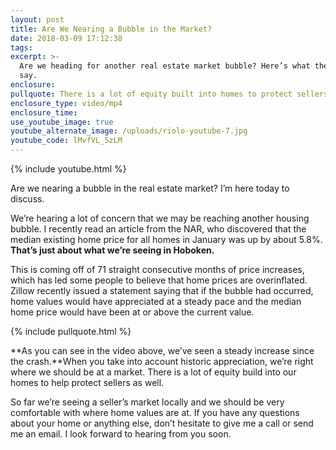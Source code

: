 ```yaml
---
layout: post
title: Are We Nearing a Bubble in the Market?
date: 2018-03-09 17:12:38
tags:
excerpt: >-
  Are we heading for another real estate market bubble? Here’s what the numbers
  say.
enclosure:
pullquote: There is a lot of equity built into homes to protect sellers.
enclosure_type: video/mp4
enclosure_time:
use_youtube_image: true
youtube_alternate_image: /uploads/riolo-youtube-7.jpg
youtube_code: lMvfVL_5zLM
---
```


{% include youtube.html %}

Are we nearing a bubble in the real estate market? I’m here today to discuss.

We’re hearing a lot of concern that we may be reaching another housing bubble. I recently read an article from the NAR, who discovered that the median existing home price for all homes in January was up by about 5.8%. **That’s just about what we’re seeing in Hoboken.**

This is coming off of 71 straight consecutive months of price increases, which has led some people to believe that home prices are overinflated. Zillow recently issued a statement saying that if the bubble had occurred, home values would have appreciated at a steady pace and the median home price would have been at or above the current value.

{% include pullquote.html %}

**As you can see in the video above, we’ve seen a steady increase since the crash.**When you take into account historic appreciation, we’re right where we should be at a market. There is a lot of equity build into our homes to help protect sellers as well.

So far we’re seeing a seller’s market locally and we should be very comfortable with where home values are at. If you have any questions about your home or anything else, don’t hesitate to give me a call or send me an email. I look forward to hearing from you soon.